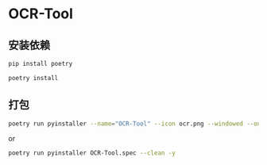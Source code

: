 # OCR-Tool

## 安装依赖
```bash
pip install poetry

poetry install
```

## 打包
```bash
poetry run pyinstaller --name="OCR-Tool" --icon ocr.png --windowed --onefile --collect-all paddleocr capture_pick.py
```
or

```bash
poetry run pyinstaller OCR-Tool.spec --clean -y
```